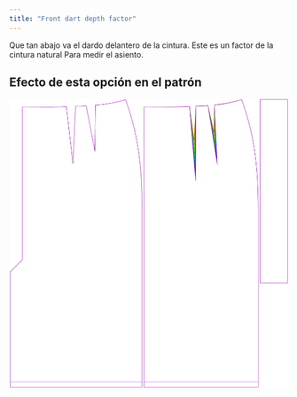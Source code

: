 ```yaml
---
title: "Front dart depth factor"
---
```


Que tan abajo va el dardo delantero de la cintura. Este es un factor de la cintura natural Para medir el asiento.

## Efecto de esta opción en el patrón

![Esta imagen muestra el efecto de esta opción superponiendo varias variantes que tienen un valor diferente para esta opción](penelope_frontdartdepthfactor_sample.svg "Efecto de esta opción en el patrón")
